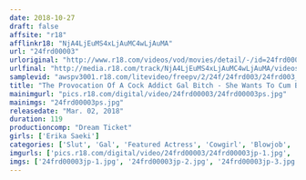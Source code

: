 ```yaml
---
date: 2018-10-27
draft: false
affsite: "r18"
afflinkr18: "NjA4LjEuMS4xLjAuMC4wLjAuMA"
url: "24frd00003"
urloriginal: "http://www.r18.com/videos/vod/movies/detail/-/id=24frd00003"
urlfinal: "http://media.r18.com/track/NjA4LjEuMS4xLjAuMC4wLjAuMA/videos/vod/movies/detail/-/id=24frd00003"
samplevid: "awspv3001.r18.com/litevideo/freepv/2/24f/24frd003/24frd003_dmb_w.mp4"
title: "The Provocation Of A Cock Addict Gal Bitch - She Wants To Cum By Being Licked. Erika Saeki"
mainimgurl: "pics.r18.com/digital/video/24frd00003/24frd00003ps.jpg"
mainimgs: "24frd00003ps.jpg"
releasedate: "Mar. 02, 2018"
duration: 119
productioncomp: "Dream Ticket"
girls: ['Erika Saeki']
categories: ['Slut', 'Gal', 'Featured Actress', 'Cowgirl', 'Blowjob', 'Sex Toys', 'Hi-Def']
imgurls: ['pics.r18.com/digital/video/24frd00003/24frd00003jp-1.jpg', 'pics.r18.com/digital/video/24frd00003/24frd00003jp-2.jpg', 'pics.r18.com/digital/video/24frd00003/24frd00003jp-3.jpg', 'pics.r18.com/digital/video/24frd00003/24frd00003jp-4.jpg', 'pics.r18.com/digital/video/24frd00003/24frd00003jp-5.jpg', 'pics.r18.com/digital/video/24frd00003/24frd00003jp-6.jpg', 'pics.r18.com/digital/video/24frd00003/24frd00003jp-7.jpg', 'pics.r18.com/digital/video/24frd00003/24frd00003jp-8.jpg', 'pics.r18.com/digital/video/24frd00003/24frd00003jp-9.jpg', 'pics.r18.com/digital/video/24frd00003/24frd00003jp-10.jpg', 'pics.r18.com/digital/video/24frd00003/24frd00003jp-11.jpg', 'pics.r18.com/digital/video/24frd00003/24frd00003jp-12.jpg', 'pics.r18.com/digital/video/24frd00003/24frd00003jp-13.jpg', 'pics.r18.com/digital/video/24frd00003/24frd00003jp-14.jpg', 'pics.r18.com/digital/video/24frd00003/24frd00003jp-15.jpg', 'pics.r18.com/digital/video/24frd00003/24frd00003jp-16.jpg', 'pics.r18.com/digital/video/24frd00003/24frd00003jp-17.jpg', 'pics.r18.com/digital/video/24frd00003/24frd00003jp-18.jpg', 'pics.r18.com/digital/video/24frd00003/24frd00003jp-19.jpg', 'pics.r18.com/digital/video/24frd00003/24frd00003jp-20.jpg']
imgs: ['24frd00003jp-1.jpg', '24frd00003jp-2.jpg', '24frd00003jp-3.jpg', '24frd00003jp-4.jpg', '24frd00003jp-5.jpg', '24frd00003jp-6.jpg', '24frd00003jp-7.jpg', '24frd00003jp-8.jpg', '24frd00003jp-9.jpg', '24frd00003jp-10.jpg', '24frd00003jp-11.jpg', '24frd00003jp-12.jpg', '24frd00003jp-13.jpg', '24frd00003jp-14.jpg', '24frd00003jp-15.jpg', '24frd00003jp-16.jpg', '24frd00003jp-17.jpg', '24frd00003jp-18.jpg', '24frd00003jp-19.jpg', '24frd00003jp-20.jpg']
---
```

